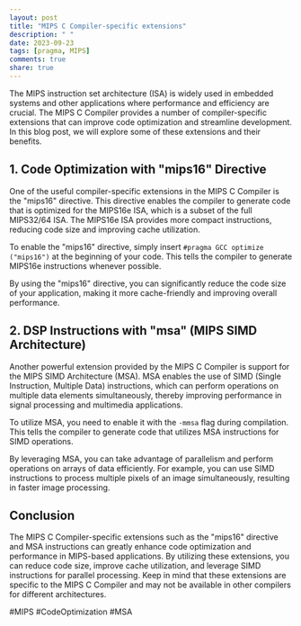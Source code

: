 ```yaml
---
layout: post
title: "MIPS C Compiler-specific extensions"
description: " "
date: 2023-09-23
tags: [pragma, MIPS]
comments: true
share: true
---
```


The MIPS instruction set architecture (ISA) is widely used in embedded systems and other applications where performance and efficiency are crucial. The MIPS C Compiler provides a number of compiler-specific extensions that can improve code optimization and streamline development. In this blog post, we will explore some of these extensions and their benefits.

## 1. Code Optimization with "mips16" Directive

One of the useful compiler-specific extensions in the MIPS C Compiler is the "mips16" directive. This directive enables the compiler to generate code that is optimized for the MIPS16e ISA, which is a subset of the full MIPS32/64 ISA. The MIPS16e ISA provides more compact instructions, reducing code size and improving cache utilization.

To enable the "mips16" directive, simply insert `#pragma GCC optimize ("mips16")` at the beginning of your code. This tells the compiler to generate MIPS16e instructions whenever possible.

By using the "mips16" directive, you can significantly reduce the code size of your application, making it more cache-friendly and improving overall performance.

## 2. DSP Instructions with "msa" (MIPS SIMD Architecture)

Another powerful extension provided by the MIPS C Compiler is support for the MIPS SIMD Architecture (MSA). MSA enables the use of SIMD (Single Instruction, Multiple Data) instructions, which can perform operations on multiple data elements simultaneously, thereby improving performance in signal processing and multimedia applications.

To utilize MSA, you need to enable it with the `-mmsa` flag during compilation. This tells the compiler to generate code that utilizes MSA instructions for SIMD operations.

By leveraging MSA, you can take advantage of parallelism and perform operations on arrays of data efficiently. For example, you can use SIMD instructions to process multiple pixels of an image simultaneously, resulting in faster image processing.

## Conclusion

The MIPS C Compiler-specific extensions such as the "mips16" directive and MSA instructions can greatly enhance code optimization and performance in MIPS-based applications. By utilizing these extensions, you can reduce code size, improve cache utilization, and leverage SIMD instructions for parallel processing. Keep in mind that these extensions are specific to the MIPS C Compiler and may not be available in other compilers for different architectures.

#MIPS #CodeOptimization #MSA